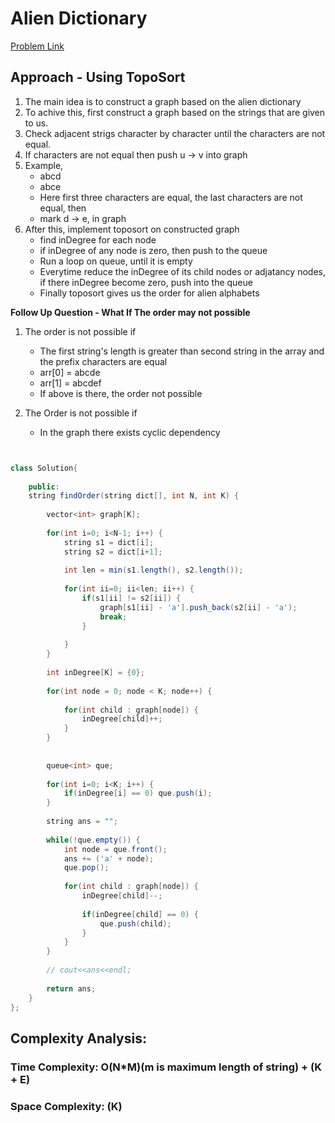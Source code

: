 # Alien Dictionary

[Problem Link](https://www.geeksforgeeks.org/problems/alien-dictionary/1)

## Approach - Using TopoSort

1. The main idea is to construct a graph based on the alien dictionary
2. To achive this, first construct a graph based on the strings that are given to us.
3. Check adjacent strigs character by character until the characters are not equal. 
4. If characters are not equal then push u -> v into graph
5. Example, 
    - abcd
    - abce
    - Here first three characters are equal,  the last characters are not equal, then 
    - mark d -> e, in graph
6. After this, implement toposort on constructed graph
    - find inDegree for each node
    - if inDegree of any node is zero, then push to the queue
    - Run a loop on queue, until it is empty
    - Everytime reduce the inDegree of its child nodes or adjatancy nodes, if there inDegree become zero, push into the queue
    - Finally toposort gives us the order for alien alphabets


**Follow Up Question - What If The order may not possible**
1. The order is not possible if
    - The first string's length is greater than second string in the array and the prefix characters are equal
    - arr[0] = abcde
    - arr[1] = abcdef
    - If above is there, the order not possible

2. The Order is not possible if
    - In the graph there exists cyclic dependency


```Java


class Solution{
    
    public:
    string findOrder(string dict[], int N, int K) {
        
        vector<int> graph[K];
        
        for(int i=0; i<N-1; i++) {
            string s1 = dict[i];
            string s2 = dict[i+1];
            
            int len = min(s1.length(), s2.length());
            
            for(int ii=0; ii<len; ii++) {
                if(s1[ii] != s2[ii]) {
                    graph[s1[ii] - 'a'].push_back(s2[ii] - 'a');
                    break;
                }
                
            }
        }
        
        int inDegree[K] = {0};
        
        for(int node = 0; node < K; node++) {
            
            for(int child : graph[node]) {
                inDegree[child]++;
            }
        }
        
        
        queue<int> que;
        
        for(int i=0; i<K; i++) {
            if(inDegree[i] == 0) que.push(i);
        }
        
        string ans = "";
        
        while(!que.empty()) {
            int node = que.front();
            ans += ('a' + node);
            que.pop();
            
            for(int child : graph[node]) {
                inDegree[child]--;
                
                if(inDegree[child] == 0) {
                    que.push(child);
                }
            }
        }
        
        // cout<<ans<<endl;
        
        return ans;
    }
};


```


## Complexity Analysis:

### Time Complexity: O(N*M)(m is maximum length of string) +  (K + E)

### Space Complexity: (K)